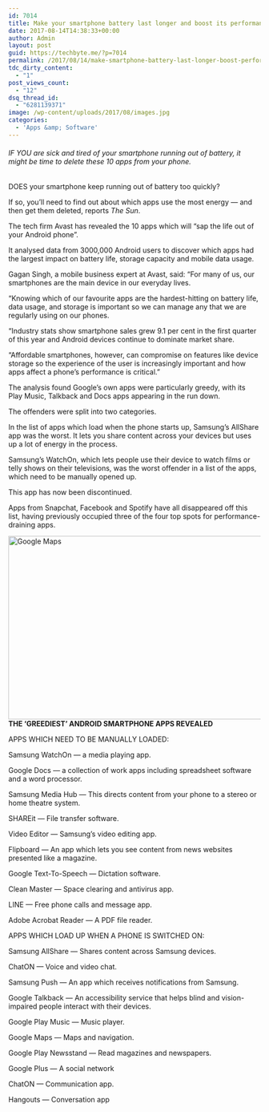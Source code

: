 ```yaml
---
id: 7014
title: Make your smartphone battery last longer and boost its performance by deleting these 10 apps
date: 2017-08-14T14:38:33+00:00
author: Admin
layout: post
guid: https://techbyte.me/?p=7014
permalink: /2017/08/14/make-smartphone-battery-last-longer-boost-performance-deleting-10-apps/
tdc_dirty_content:
  - "1"
post_views_count:
  - "12"
dsq_thread_id:
  - "6281139371"
image: /wp-content/uploads/2017/08/images.jpg
categories:
  - 'Apps &amp; Software'
---
```

<h6>IF YOU are sick and tired of your smartphone running out of battery, it might be time to delete these 10 apps from your phone.</h6>
DOES your smartphone keep running out of battery too quickly?

If so, you’ll need to find out about which apps use the most energy — and then get them deleted, reports <i>The Sun</i>.

The tech firm Avast has revealed the 10 apps which will “sap the life out of your Android phone”.

It analysed data from 3000,000 Android users to discover which apps had the largest impact on battery life, storage capacity and mobile data usage.

Gagan Singh, a mobile business expert at Avast, said: “For many of us, our smartphones are the main device in our everyday lives.

“Knowing which of our favourite apps are the hardest-hitting on battery life, data usage, and storage is important so we can manage any that we are regularly using on our phones.

“Industry stats show smartphone sales grew 9.1 per cent in the first quarter of this year and Android devices continue to dominate market share.

“Affordable smartphones, however, can compromise on features like device storage so the experience of the user is increasingly important and how apps affect a phone’s performance is critical.”

The analysis found Google’s own apps were particularly greedy, with its Play Music, Talkback and Docs apps appearing in the run down.

The offenders were split into two categories.

In the list of apps which load when the phone starts up, Samsung’s AllShare app was the worst. It lets you share content across your devices but uses up a lot of energy in the process.

Samsung’s WatchOn, which lets people use their device to watch films or telly shows on their televisions, was the worst offender in a list of the apps, which need to be manually opened up.

This app has now been discontinued.

Apps from Snapchat, Facebook and Spotify have all disappeared off this list, having previously occupied three of the four top spots for performance-draining apps.
<div class="module image-module module-image-650w366h">
<div class="module-content">
<div class="image-block image-650w366h">
<div class="image-frame"><img src="http://cdn.newsapi.com.au/image/v1/58abe54f327c635f76155a15787c1c6d" alt="Google Maps" width="650" height="366" /></div>
</div>
</div>
</div>
<b>THE ‘GREEDIEST’ ANDROID SMARTPHONE APPS REVEALED</b>

APPS WHICH NEED TO BE MANUALLY LOADED:

Samsung WatchOn — a media playing app.

Google Docs — a collection of work apps including spreadsheet software and a word processor.

Samsung Media Hub — This directs content from your phone to a stereo or home theatre system.

SHAREit — File transfer software.

Video Editor — Samsung’s video editing app.

Flipboard — An app which lets you see content from news websites presented like a magazine.

Google Text-To-Speech — Dictation software.

Clean Master — Space clearing and antivirus app.

LINE — Free phone calls and message app.

Adobe Acrobat Reader — A PDF file reader.

APPS WHICH LOAD UP WHEN A PHONE IS SWITCHED ON:

Samsung AllShare — Shares content across Samsung devices.

ChatON — Voice and video chat.

Samsung Push — An app which receives notifications from Samsung.

Google Talkback — An accessibility service that helps blind and vision-impaired people interact with their devices.

Google Play Music — Music player.

Google Maps — Maps and navigation.

Google Play Newsstand — Read magazines and newspapers.

Google Plus — A social network

ChatON — Communication app.

Hangouts — Conversation app